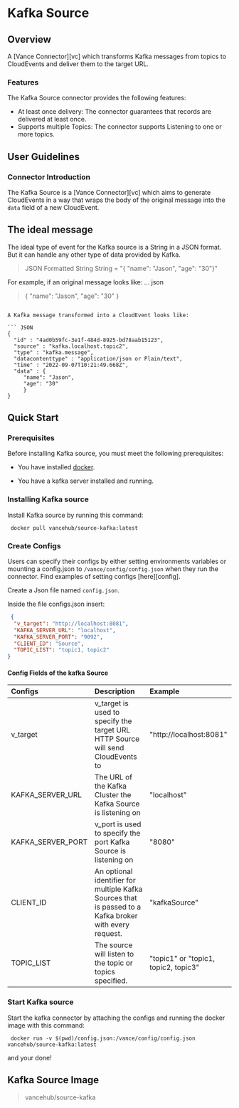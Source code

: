 # Kafka Source 

## Overview

A [Vance Connector][vc] which transforms Kafka messages from topics to CloudEvents and deliver them to the target URL.

### Features
The Kafka Source connector provides the following features:

- At least once delivery: The connector guarantees that records are delivered at least once.
- Supports multiple Topics: The connector supports Listening to one or more topics.

## User Guidelines

### Connector Introduction

The Kafka Source is a [Vance Connector][vc] which aims to generate CloudEvents in a way that wraps the body of the 
original message into the `data` field of a new CloudEvent.


## The ideal message
The ideal type of event for the Kafka source is a String in a JSON format. But it can handle any other type of data provided by Kafka. 
> JSON Formatted String
> String = "{ "name": "Jason", "age": "30"}"
>

For example, if an original message looks like:
... json
> { "name": "Jason", "age": "30" }
```

A Kafka message transformed into a CloudEvent looks like:

``` JSON
{
  "id" : "4ad0b59fc-3e1f-484d-8925-bd78aab15123",
  "source" : "kafka.localhost.topic2",
  "type" : "kafka.message",
  "datacontenttype" : "application/json or Plain/text",
  "time" : "2022-09-07T10:21:49.668Z",
  "data" : {
	 "name": "Jason",
	 "age": "30"
	 }
}
```

## Quick Start

### Prerequisites
Before installing Kafka source, you must meet the following prerequisites:

- You have installed [docker](https://www.docker.com).

- You have a kafka server installed and running. 

### Installing Kafka source

Install Kafka source by running this command:

```shell
 docker pull vancehub/source-kafka:latest
 ```
### Create Configs

Users can specify their configs by either setting environments variables or mounting a config.json to
`/vance/config/config.json` when they run the connector. Find examples of setting configs [here][config].

Create a Json file named `config.json`.

Inside the file configs.json insert:

```json
 {
  "v_target": "http://localhost:8081",
  "KAFKA_SERVER_URL": "localhost",
  "KAFKA_SERVER_PORT": "9092",
  "CLIENT_ID": "Source",
  "TOPIC_LIST": "topic1, topic2"
}

 ```
 
#### Config Fields of the kafka Source

| Configs   | Description                                                                     | Example                 |
|:----------|:--------------------------------------------------------------------------------|:------------------------|
| v_target  | v_target is used to specify the target URL HTTP Source will send CloudEvents to | "http://localhost:8081" |
| KAFKA_SERVER_URL    | The URL of the Kafka Cluster the Kafka Source is listening on                  | "localhost"                  |
| KAFKA_SERVER_PORT    | v_port is used to specify the port Kafka Source is listening on                  | "8080"                  |
| CLIENT_ID    |  An optional identifier for multiple Kafka Sources that is passed to a Kafka broker with every request.                  | "kafkaSource"                  |
| TOPIC_LIST    | The source will listen to the topic or topics specified.                   | "topic1"  or "topic1, topic2, topic3"                 |


### Start Kafka source
Start the kafka connector by attaching the configs and running the docker image with this command:

```shell
 docker run -v $(pwd)/config.json:/vance/config/config.json vancehub/source-kafka:latest
 ```

and your done!

## Kafka Source Image

> vancehub/source-kafka

